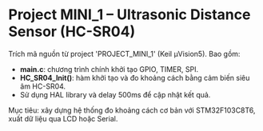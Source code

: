 # Project MINI_1 – Ultrasonic Distance Sensor (HC-SR04)
Trích mã nguồn từ project 'PROJECT_MINI_1' (Keil µVision5).
Bao gồm:
- **main.c**: chương trình chính khởi tạo GPIO, TIMER, SPI.
- **HC_SR04_Init()**: hàm khởi tạo và đo khoảng cách bằng cảm biến siêu âm HC-SR04.
- Sử dụng HAL library và delay 500ms để cập nhật kết quả.

Mục tiêu: xây dựng hệ thống đo khoảng cách cơ bản với STM32F103C8T6, xuất dữ liệu qua LCD hoặc Serial.

